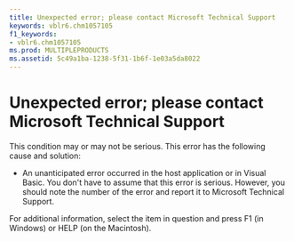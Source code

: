 ```yaml
---
title: Unexpected error; please contact Microsoft Technical Support
keywords: vblr6.chm1057105
f1_keywords:
- vblr6.chm1057105
ms.prod: MULTIPLEPRODUCTS
ms.assetid: 5c49a1ba-1238-5f31-1b6f-1e03a5da8022
---
```



# Unexpected error; please contact Microsoft Technical Support

This condition may or may not be serious. This error has the following cause and solution:



- An unanticipated error occurred in the host application or in Visual Basic. You don't have to assume that this error is serious. However, you should note the number of the error and report it to Microsoft Technical Support.
    

For additional information, select the item in question and press F1 (in Windows) or HELP (on the Macintosh).

